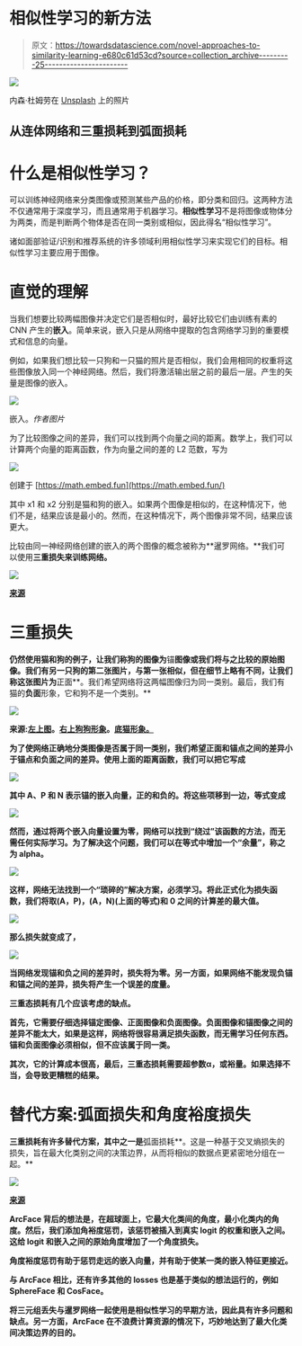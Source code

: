 # 相似性学习的新方法

> 原文：<https://towardsdatascience.com/novel-approaches-to-similarity-learning-e680c61d53cd?source=collection_archive---------25----------------------->

![](img/6f41cb6e112bf9151c3c6003203d0dc9.png)

内森·杜姆劳在 [Unsplash](https://unsplash.com/s/photos/similar?utm_source=unsplash&utm_medium=referral&utm_content=creditCopyText) 上的照片

## 从连体网络和三重损耗到弧面损耗

# 什么是相似性学习？

可以训练神经网络来分类图像或预测某些产品的价格，即分类和回归。这两种方法不仅通常用于深度学习，而且通常用于机器学习。**相似性学习**不是将图像或物体分为两类，而是判断两个物体是否在同一类别或相似，因此得名“相似性学习”。

诸如面部验证/识别和推荐系统的许多领域利用相似性学习来实现它们的目标。相似性学习主要应用于图像。

# 直觉的理解

当我们想要比较两幅图像并决定它们是否相似时，最好比较它们由训练有素的 CNN 产生的**嵌入**。简单来说，嵌入只是从网络中提取的包含网络学习到的重要模式和信息的向量。

例如，如果我们想比较一只狗和一只猫的照片是否相似，我们会用相同的权重将这些图像放入同一个神经网络。然后，我们将激活输出层之前的最后一层。产生的矢量是图像的嵌入。

![](img/ea78a2512caf8b9889bc03b86a7fed57.png)

嵌入。*作者图片*

为了比较图像之间的差异，我们可以找到两个向量之间的距离。数学上，我们可以计算两个向量的距离函数，作为向量之间的差的 L2 范数，写为

![](img/9147edb4fe6e59680a3ee0e5d85b1b38.png)

创建于 [https://math.embed.fun](https://math.embed.fun/)

其中 x1 和 x2 分别是猫和狗的嵌入。如果两个图像是相似的，在这种情况下，他们不是，结果应该是最小的。然而，在这种情况下，两个图像非常不同，结果应该更大。

比较由同一神经网络创建的嵌入的两个图像的概念被称为**暹罗网络。**我们可以使用****三重损失来训练网络。****

**![](img/5b5da22115edd43100a33e33f0b7f3d9.png)**

**[来源](https://www.mdpi.com/symmetry/symmetry-10-00385/article_deploy/html/images/symmetry-10-00385-g001.png)**

# **三重损失**

**仍然使用猫和狗的例子，让我们称狗的图像为**锚**图像或我们将与之比较的原始图像。我们有另一只狗的第二张图片，与第一张相似，但在细节上略有不同，让我们称这张图片为**正面**。我们希望网络将这两幅图像归为同一类别。最后，我们有猫的**负面**形象，它和狗不是一个类别。**

**![](img/9e4fc22168e6e86e49ba9cd6c93081cd.png)**

**来源:[左上图](http://absfreepic.com/free-photos/download/brown-dog-in-wood-house-4288x2848_68272.html)。[右上狗狗形象](http://absfreepic.com/free-photos/download/brown-dog-lying-front-of-white-background-2835x2126_82078.html)。[底猫形象。](http://absfreepic.com/free-photos/download/small-baby-cat-4272x2848_82519.html)**

**为了使网络正确地分类图像是否属于同一类别，我们希望正面和锚点之间的差异小于锚点和负面之间的差异。使用上面的距离函数，我们可以把它写成**

**![](img/4b44d2c686c7ea3706883fc6bf79ca3a.png)**

**其中 A、P 和 N 表示锚的嵌入向量，正的和负的。将这些项移到一边，等式变成**

**![](img/48d2c29c032bfcc971cf4808e3265ce7.png)**

**然而，通过将两个嵌入向量设置为零，网络可以找到“绕过”该函数的方法，而无需任何实际学习。为了解决这个问题，我们可以在等式中增加一个“余量”，称之为 alpha。**

**![](img/03a58e2cc9d2bd15b75a66e027552f90.png)**

**这样，网络无法找到一个“琐碎的”解决方案，必须学习。将此正式化为损失函数，我们将取(A，P)，(A，N)(上面的等式)和 0 之间的计算差的最大值。**

**![](img/d8a3d041c5bb07bcb2c102921fa4cd63.png)**

**那么损失就变成了，**

**![](img/b83cd4640a3932657c4f406b9f10c837.png)**

**当网络发现锚和负之间的差异时，损失将为零。另一方面，如果网络不能发现负锚和锚之间的差异，损失将产生一个误差的度量。**

**三重态损耗有几个应该考虑的缺点。**

**首先，它需要仔细选择锚定图像、正面图像和负面图像。负面图像和锚图像之间的差异不能太大，如果是这样，网络将很容易满足损失函数，而无需学习任何东西。锚和负面图像必须相似，但不应该属于同一类。**

**其次，它的计算成本很高，最后，三重态损耗需要超参数α，或裕量。如果选择不当，会导致更糟糕的结果。**

# **替代方案:弧面损失和角度裕度损失**

**三重损耗有许多替代方案，其中之一是**弧面损耗**。这是一种基于交叉熵损失的损失，旨在最大化类别之间的决策边界，从而将相似的数据点更紧密地分组在一起。**

**![](img/08dfeddbbe67f229e013e2227a8094ef.png)**

**[来源](https://arxiv.org/pdf/1801.07698.pdf)**

**ArcFace 背后的想法是，在超球面上，它最大化类间的角度，最小化类内的角度。然后，我们添加角裕度惩罚，该惩罚被插入到真实 logit 的权重和嵌入之间。这给 logit 和嵌入之间的原始角度增加了一个角度损失。**

**角度裕度惩罚有助于惩罚走远的嵌入向量，并有助于使某一类的嵌入特征更接近。**

**与 ArcFace 相比，还有许多其他的 losses 也是基于类似的想法运行的，例如 SphereFace 和 CosFace。**

**将三元组丢失与暹罗网络一起使用是相似性学习的早期方法，因此具有许多问题和缺点。另一方面，ArcFace 在不浪费计算资源的情况下，巧妙地达到了最大化类间决策边界的目的。**